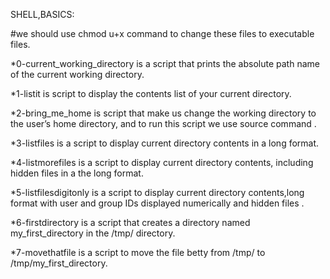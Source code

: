 SHELL,BASICS:

#we should use chmod u+x command to  change these files to executable files.

*0-current_working_directory is a script that prints the absolute path name of the current working directory.

*1-listit is script to display the contents list of your current directory.

*2-bring_me_home is script that make us change the working directory to the user’s home directory, and to run this script we use source command .

*3-listfiles is a script to display current directory contents in a long format.

*4-listmorefiles is a script to display current directory contents, including hidden files in a the long format.

*5-listfilesdigitonly is a script to display current directory contents,long format with user and group IDs displayed numerically and hidden files .

*6-firstdirectory is  a script that creates a directory named my_first_directory in the /tmp/ directory.

*7-movethatfile is a script to move the file betty from /tmp/ to /tmp/my_first_directory.